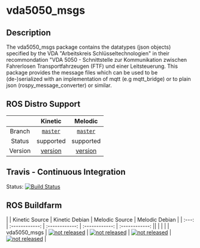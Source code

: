 vda5050_msgs
============

## Description


The vda5050_msgs package contains the datatypes (json objects) specified by the VDA 
"Arbeitskreis Schlüsseltechnologien" in their recommondation "VDA 5050 - Schnittstelle zur Kommunikation zwischen 
Fahrerlosen Transportfahrzeugen (FTF) und einer Leitsteuerung.
This package provides the message files which can be used to be (de-)serialized with an implementation of mqtt
(e.g mqtt_bridge) or to plain json (rospy_message_converter) or similar. 



## ROS Distro Support

|         |                                          Kinetic                                           |                                          Melodic                                           |
| :-----: | :----------------------------------------------------------------------------------------: | :----------------------------------------------------------------------------------------: |
| Branch  |               [`master`](https://github.com/ipa320/vda5050_msgs/tree/master)               |               [`master`](https://github.com/ipa320/vda5050_msgs/tree/master)               |
| Status  |                                         supported                                          |                                         supported                                          |
| Version | [version](http://repositories.ros.org/status_page/ros_kinetic_default.html?q=vda5050_msgs) | [version](http://repositories.ros.org/status_page/ros_melodic_default.html?q=vda5050_msgs) |


## Travis - Continuous Integration

Status: [![Build Status](https://travis-ci.org/ipa320/vda5050_msgs.svg?branch=kinetic_dev)](https://travis-ci.org/ipa320/vda5050_msgs)

## ROS Buildfarm

|       | Kinetic Source | Kinetic Debian | Melodic Source | Melodic Debian |
| :---: | :------------: | :------------: | :------------: | :------------: ||  |  |  |
| vda5050_msgs | [![not released](http://build.ros.org/buildStatus/icon?job=Ksrc_uX__vda5050_msgs__ubuntu_xenial__source)](http://build.ros.org/view/Ksrc_uX/job/Ksrc_uX__vda5050_msgs__ubuntu_xenial__source/) | [![not released](http://build.ros.org/buildStatus/icon?job=Kbin_uX64__vda5050_msgs__ubuntu_xenial_amd64__binary)](http://build.ros.org/view/Kbin_uX64/job/Kbin_uX64__vda5050_msgs__ubuntu_xenial_amd64__binary/) | [![not released](http://build.ros.org/buildStatus/icon?job=Msrc_uB__vda5050_msgs__ubuntu_bionic__source)](http://build.ros.org/view/Msrc_uB/job/Msrc_uB__vda5050_msgs__ubuntu_bionic__source/) | [![not released](http://build.ros.org/buildStatus/icon?job=Mbin_uB64__vda5050_msgs__ubuntu_bionic_amd64__binary)](http://build.ros.org/view/Mbin_uB64/job/Mbin_uB64__vda5050_msgs__ubuntu_bionic_amd64__binary/) |
